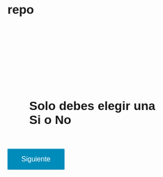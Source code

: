 # repo
<!DOCTYPE html>
<html lang="en">
<head>
    <meta charset="UTF-8">
    <meta http-equiv="X-UA-Compatible" content="IE=edge">
    <meta name="viewport" content="width=device-width, initial-scale=1.0">
    <link href="https://fonts.googleapis.com/css2?family=Bebas+Neue&family=Crimson+Text:ital@1&family=PT+Serif&family=Signika:wght@500&family=Smooch&display=swap" rel="stylesheet">    <title>MkwbSt</title>
    <style> 
    *{
    padding: 50px;
    margin: 0px;
    font-family: 'Signika', sans-serif;
    ;
    
}    
    .body{
        background-color: #75706E;
        text-align: center;
    }
    
    .bodytitle{
        color:wheat;
    }

    .bodyft{
     width: 100;
     border-radius: 50%;
    }
    .button {
    background-color: #008CBA;
    border: none;
    border-radius:2%;
    color: white;
    padding: 15px 32px;
    text-align: center;
    text-decoration: none;
    display: inline-block;
    font-size: 16px;
}


</style>
</head>
<div>
<body class="body">
    <h1 class="bodytitle">Solo debes elegir una Si o No</h1>
    <a class="button" href="index3.html">Siguiente</a>
</div>  
<script>
    alert("Para gaby care cuy")
</script>
</body>

</html>
